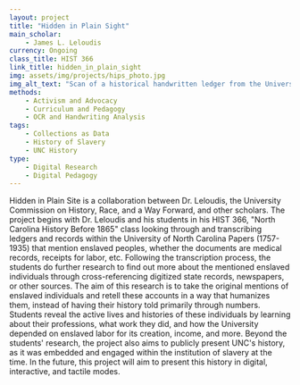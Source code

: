 ```yaml
---
layout: project
title: "Hidden in Plain Sight"
main_scholar: 
    - James L. Leloudis
currency: Ongoing
class_title: HIST 366
link_title: hidden_in_plain_sight
img: assets/img/projects/hips_photo.jpg
img_alt_text: "Scan of a historical handwritten ledger from the University of North Carolina – Chapel Hill"
methods:
    - Activism and Advocacy
    - Curriculum and Pedagogy
    - OCR and Handwriting Analysis
tags:
    - Collections as Data
    - History of Slavery
    - UNC History
type: 
    - Digital Research
    - Digital Pedagogy
---
```

Hidden in Plain Site is a collaboration between Dr. Leloudis, the University Commission on History, Race, and a Way Forward, and other scholars. The project begins with Dr. Leloudis and his students in his HIST 366, "North Carolina History Before 1865" class looking through and transcribing ledgers and records within the University of North Carolina Papers (1757-1935) that mention enslaved peoples, whether the documents are medical records, receipts for labor, etc. Following the transcription process, the students do further research to find out more about the mentioned enslaved individuals through cross-referencing digitized state records, newspapers, or other sources. The aim of this research is to take the original mentions of enslaved individuals and retell these accounts in a way that humanizes them, instead of having their history told primarily through numbers. Students reveal the active lives and histories of these individuals by learning about their professions, what work they did, and how the University depended on enslaved labor for its creation, income, and more. 
Beyond the students' research, the project also aims to publicly present UNC's history, as it was embedded and engaged within the institution of slavery at the time. In the future, this project will aim to present this history in digital, interactive, and tactile modes.
